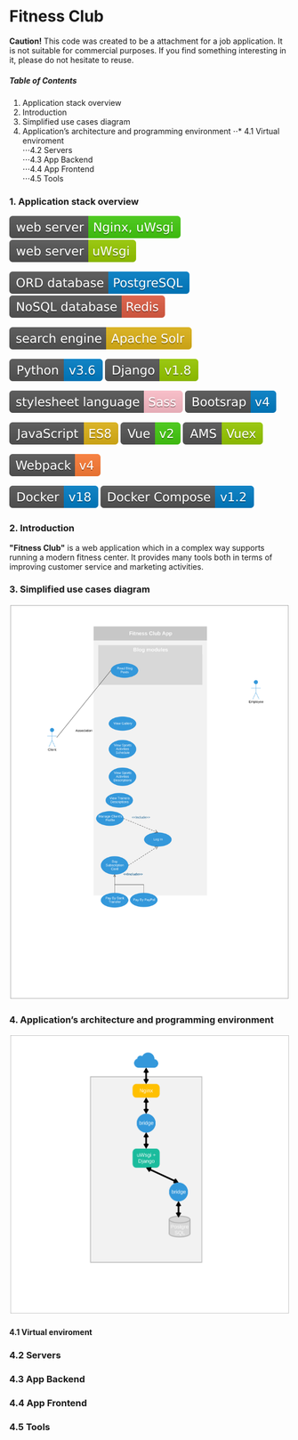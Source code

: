 # Fitness Club
**Caution!** This code was created to be a attachment for a job application. It is not suitable for commercial purposes. If you find something interesting in it, please do not hesitate to reuse.


##### Table of Contents

1. Application stack overview
2. Introduction
3. Simplified use cases diagram
4. Application’s architecture and programming environment
⋅⋅* 4.1 Virtual enviroment  
⋅⋅⋅4.2 Servers  
⋅⋅⋅4.3 App Backend  
⋅⋅⋅4.4 App Frontend  
⋅⋅⋅4.5 Tools  


### 1. Application stack overview
![](./docs/readme/shields/nginx.svg)
![](./docs/readme/shields/uwsgi.svg)

![](./docs/readme/shields/postgresql.svg)
![](./docs/readme/shields/redis.svg)

![](./docs/readme/shields/solr.svg)

![](./docs/readme/shields/python.svg)
![](./docs/readme/shields/django.svg)

![](./docs/readme/shields/sass.svg)
![](./docs/readme/shields/bootstrap.svg)

![](./docs/readme/shields/javascript.svg)
![](./docs/readme/shields/vue.svg)
![](./docs/readme/shields/vuex.svg)

![](./docs/readme/shields/webpack.svg)

![](./docs/readme/shields/docker.svg)
![](./docs/readme/shields/dockercompose.svg)

### 2. Introduction
**"Fitness Club"** is a web application which  in a complex way supports running a modern fitness center. It provides many tools both in terms of improving customer service and marketing activities.


### 3. Simplified use cases diagram
![](./docs/readme/diagrams/use_cases.svg)


### 4. Application’s architecture and programming environment
![](./docs/readme/diagrams/system_architecture.svg)
#### 4.1 Virtual enviroment

### 4.2 Servers

### 4.3 App Backend

### 4.4 App Frontend

### 4.5 Tools